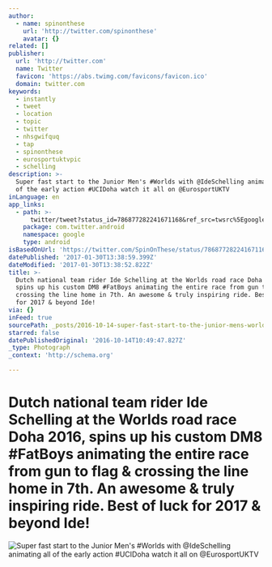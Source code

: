 ```yaml
---
author:
  - name: spinonthese
    url: 'http://twitter.com/spinonthese'
    avatar: {}
related: []
publisher:
  url: 'http://twitter.com'
  name: Twitter
  favicon: 'https://abs.twimg.com/favicons/favicon.ico'
  domain: twitter.com
keywords:
  - instantly
  - tweet
  - location
  - topic
  - twitter
  - nhsgwifquq
  - tap
  - spinonthese
  - eurosportuktvpic
  - schelling
description: >-
  Super fast start to the Junior Men's #Worlds with @IdeSchelling animating all
  of the early action #UCIDoha watch it all on @EurosportUKTV
inLanguage: en
app_links:
  - path: >-
      twitter/tweet?status_id=786877282241671168&ref_src=twsrc%5Egoogle%7Ctwcamp%5Eandroidseo%7Ctwgr%5Estatus%7Ctwterm%5E786877282241671168
    package: com.twitter.android
    namespace: google
    type: android
isBasedOnUrl: 'https://twitter.com/SpinOnThese/status/786877282241671168'
datePublished: '2017-01-30T13:38:59.399Z'
dateModified: '2017-01-30T13:38:52.822Z'
title: >-
  Dutch national team rider Ide Schelling at the Worlds road race Doha 2016,
  spins up his custom DM8 #FatBoys animating the entire race from gun to flag &
  crossing the line home in 7th. An awesome & truly inspiring ride. Best of luck
  for 2017 & beyond Ide!
via: {}
inFeed: true
sourcePath: _posts/2016-10-14-super-fast-start-to-the-junior-mens-worlds-with-ideschell.md
starred: false
datePublishedOriginal: '2016-10-14T10:49:47.827Z'
_type: Photograph
_context: 'http://schema.org'

---
```

# Dutch national team rider Ide Schelling at the Worlds road race Doha 2016, spins up his custom DM8 \#FatBoys animating the entire race from gun to flag & crossing the line home in 7th. An awesome & truly inspiring ride. Best of luck for 2017 & beyond Ide!
![Super fast start to the Junior Men's #Worlds with @IdeSchelling animating all of the early action #UCIDoha watch it all on @EurosportUKTV](https://imgflo.herokuapp.com/graph/2b2431f8e7ba7b0/baaf5d389758afbd97371a3d46cf78dc/noop.jpg?input=https%3A%2F%2Fpbs.twimg.com%2Fmedia%2FCuuMEGUWYAAs3V8.jpg%3Alarge)
